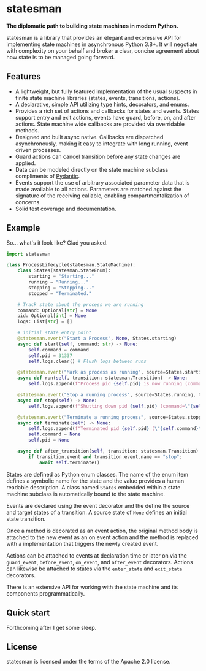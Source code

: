# statesman

**The diplomatic path to building state machines in modern Python.**

statesman is a library that provides an elegant and expressive API for
implementing state machines in asynchronous Python 3.8+. It will negotiate
with complexity on your behalf and broker a clear, concise agreement about
how state is to be managed going forward.

## Features

* A lightweight, but fully featured implementation of the usual suspects in
  finite state machine libraries (states, events, transitions, actions).
* A declarative, simple API utilizing type hints, decorators, and enums.
* Provides a rich set of actions and callbacks for states and events. States
  support entry and exit actions, events have guard, before, on, and after
  actions. State machine wide callbacks are provided via overridable methods.
* Designed and built async native. Callbacks are dispatched asynchronously,
  making it easy to integrate with long running, event driven processes.
* Guard actions can cancel transition before any state changes are applied.
* Data can be modeled directly on the state machine subclass compliments of
  [Pydantic](https://pydantic-docs.helpmanual.io/).
* Events support the use of arbitrary associated parameter data that is made
  available to all actions. Parameters are matched against the signature of the
  receiving callable, enabling compartmentalization of concerns.
* Solid test coverage and documentation.

## Example

So... what's it look like? Glad you asked.

```python
import statesman

class ProcessLifecycle(statesman.StateMachine):
    class States(statesman.StateEnum):
        starting = "Starting..."
        running = "Running..."
        stopping = "Stopping..."
        stopped = "Terminated."

    # Track state about the process we are running
    command: Optional[str] = None
    pid: Optional[int] = None
    logs: List[str] = []

    # initial state entry point
    @statesman.event("Start a Process", None, States.starting)
    async def start(self, command: str) -> None:
        self.command = command
        self.pid = 31337
        self.logs.clear() # Flush logs between runs

    @statesman.event("Mark as process as running", source=States.starting, target=States.running)
    async def run(self, transition: statesman.Transition) -> None:
        self.logs.append(f"Process pid {self.pid} is now running (command=\"{self.command}\")")

    @statesman.event("Stop a running process", source=States.running, target=States.stopping)
    async def stop(self) -> None:
        self.logs.append(f"Shutting down pid {self.pid} (command=\"{self.command}\")")

    @statesman.event("Terminate a running process", source=States.stopping, target=States.stopped)
    async def terminate(self) -> None:
        self.logs.append(f"Terminated pid {self.pid} (\"{self.command}\")")
        self.command = None
        self.pid = None

    async def after_transition(self, transition: statesman.Transition) -> None:
        if transition.event and transition.event.name == "stop":
            await self.terminate()
```

States are defined as Python enum classes. The name of the enum item defines a
symbolic name for the state and the value provides a human readable description.
A class named `States` embedded within a state machine subclass is automatically
bound to the state machine.

Events are declared using the event decorator and the define the source and
target states of a transition. A source state of `None` defines an initial state
transition.

Once a method is decorated as an event action, the original method body is
attached to the new event as an on event action and the method is replaced with
a implementation that triggers the newly created event.


Actions can be attached to events at declaration time or later on via the
`guard_event`, `before_event`, `on_event`, and `after_event` decorators. Actions
can likewise be attached to states via the `enter_state` and `exit_state`
decorators.

There is an extensive API for working with the state machine and its components
programmatically.

## Quick start

Forthcoming after I get some sleep.

## License

statesman is licensed under the terms of the Apache 2.0 license.
